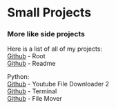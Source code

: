 # Small Projects   
### More like side projects   
   
Here is a list of all of my projects:   
[Github](https://github.com/ACKREIK/Small-Projects) - Root   
[Github](https://github.com/ACKREIK/Small-Projects/blob/main/README.md) - Readme

Python:      
[Github](https://github.com/ACKREIK/Small-Projects/blob/main/YTD.py) - Youtube File Downloader 2   
[Github](https://github.com/ACKREIK/Small-Projects/blob/main/Terminal.py) - Terminal   
[Github](https://github.com/ACKREIK/Small-Projects/blob/main/File%20Mover.py) - File Mover   
